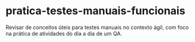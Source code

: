 # pratica-testes-manuais-funcionais
Revisar de conceitos úteis para testes manuais no contexto ágil, com foco na prática de atividades do dia a dia de um QA.
